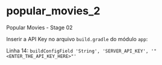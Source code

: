 # popular_movies_2
Popular Movies - Stage 02

Inserir a API Key no arquivo `build.gradle` do módulo `app`:

Linha 14: `buildConfigField 'String', 'SERVER_API_KEY', '"<ENTER_THE_API_KEY_HERE>"'`
